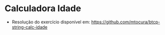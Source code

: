 # Calculadora Idade

- Resolução do exercício disponível em: https://github.com/mtocura/btcp-string-calc-idade